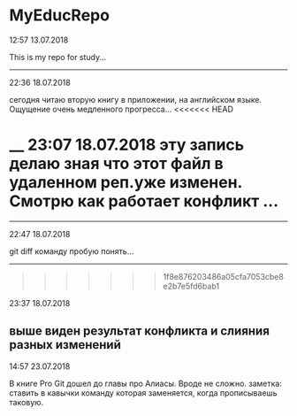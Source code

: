 # MyEducRepo

12:57
13.07.2018

This is my repo for study...

---
22:36
18.07.2018

сегодня читаю вторую книгу в приложении, на английском языке. Ощущение очень медленного прогресса...
<<<<<<< HEAD

__
23:07
18.07.2018
эту запись делаю зная что этот файл в удаленном реп.уже 
изменен. Смотрю как работает конфликт ...
=======
___
22:47
18.07.2018

git diff команду пробую понять...
____
>>>>>>> 1f8e876203486a05cfa7053cbe8e2b7e5fd6bab1

23:37
18.07.2018

выше виден результат конфликта и слияния разных изменений
----

14:57
23.07.2018

В книге Pro Git дошел до главы про Алиасы. Вроде не сложно.
заметка: ставить в кавычки команду которая заменяется, 
когда прописываешь таковую. 
